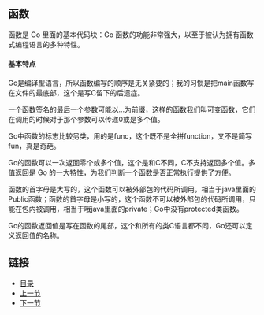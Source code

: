 ## 函数
函数是 Go 里面的基本代码块：Go 函数的功能非常强大，以至于被认为拥有函数式编程语言的多种特性。

#### 基本特点
Go是编译型语言，所以函数编写的顺序是无关紧要的；我的习惯是把main函数写在文件的最底部，这个是写C留下的后遗症。



一个函数签名的最后一个参数可能以...为前缀，这样的函数我们叫可变函数，它们在调用的时候对于那个参数可以传递0或是多个值。

Go中函数的标志比较另类，用的是func，这个既不是全拼function，又不是简写fun，真是奇葩。

Go的函数可以一次返回零个或多个值，这个是和C不同，C不支持返回多个值。多值返回是 Go 的一大特性，为我们判断一个函数是否正常执行提供了方便。

函数的首字母是大写的，这个函数可以被外部包的代码所调用，相当于java里面的Public函数；函数的首字母是小写的，这个函数不可以被外部包的代码所调用，只能在包内被调用，相当于哦java里面的private；Go中没有protected类函数。

Go的函数返回值是写在函数的尾部，这个和所有的类C语言都不同，Go还可以定义返回值的名称。


## 链接
- [目录](https://github.com/sunnygocms/gobook/blob/master/menu.md)
- [上一节](https://github.com/sunnygocms/gobook/blob/master/go_lang_base/03.10.md)
- [下一节](https://github.com/sunnygocms/gobook/blob/master/go_lang_base/04.1.1.md)